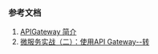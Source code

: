 ### 参考文档
1. [APIGateway 简介](http://blog.csdn.net/Tredemere/article/details/78246413?locationNum=10&fps=1)
2. [微服务实战（二）：使用API Gateway--转](https://www.cnblogs.com/davidwang456/p/5672852.html)